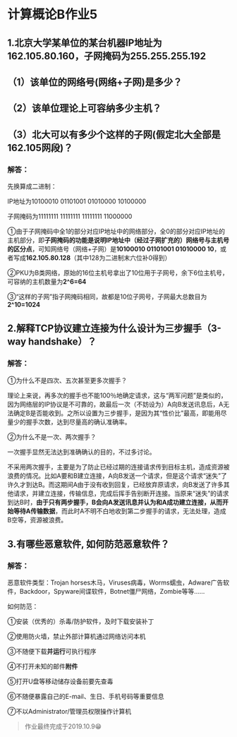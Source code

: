 # 计算概论B作业5
## 1.北京大学某单位的某台机器IP地址为162.105.80.160，子网掩码为255.255.255.192
## （1）该单位的网络号(网络+子网)是多少？
## （2）该单位理论上可容纳多少主机？
## （3）北大可以有多少个这样的子网(假定北大全部是162.105网段)？
### 解答：
先换算成二进制：

IP地址为10100010 01101001 01010000 10100000

子网掩码为11111111 11111111 11111111 11000000

①由于子网掩码中全1的部分对应IP地址中的网络部分，全0的部分对应IP地址的主机部分，即**子网掩码的功能是说明IP地址中（经过子网扩充的）网络号与主机号的区分点**，可知网络号（网络+子网）是**10100010 01101001 01010000 10**，或者写成**162.105.80.128**（其中128为二进制末六位补0得到）

②PKU为B类网络，原始的16位主机号拿出了10位用于子网号，余下6位主机号，可容纳的主机数量为**2^6=64**

③“这样的子网”指子网掩码相同，故都是10位子网号，子网最大总数目为**2^10=1024**
## 2.解释TCP协议建立连接为什么设计为三步握手（3-way handshake）？
### 解答：
①为什么不是四次、五次甚至更多次握手？

理论上来说，再多次的握手也不能100％地确定请求，这与“两军问题”是类似的，因为网络层的IP协议是不可靠的，故最后一次（不妨设为）A向B发送讯息后，A无法确定B是否能收到。之所以设置为三步握手，是因为其“性价比”最高，即能用尽量少的握手次数，达到尽量高的确认准确率。

②为什么不是一次、两次握手？

一次握手显然无法达到准确确认的目的，不过多讨论。

不采用两次握手，主要是为了防止已经过期的连接请求传到目标主机，造成资源被浪费的情况。比如A要和B建立连接，A向B发送一个请求，但是这个请求“迷失”了许久才到达B。而这期间A由于没有收到回复，已经放弃原请求，向B发送了许多其他请求，并建立连接，传输信息，完成后挥手告别断开连接。当原来“迷失”的请求到达B时，**由于只有两步握手，B会向A发送讯息并认为和A成功建立连接，从而开始等待A传输数据**，而此时A不明不白地收到第二步握手的请求，无法处理，造成B空等，资源被浪费。
## 3.有哪些恶意软件, 如何防范恶意软件？
### 解答：
恶意软件类型：Trojan horses木马，Viruses病毒，Worms蠕虫，Adware广告软件，Backdoor，Spyware间谍软件，Botnet僵尸网络，Zombie等等……

如何防范：

①安装（优秀的）杀毒/防护软件，及时下载安装补丁

②使用防火墙，禁止外部计算机通过网络访问本机

③不随便下载**并运行**可执行程序

④不打开未知的邮件**附件**

⑤打开U盘等移动储存设备前要先查毒

⑥不随便暴露自己的E-mail、生日、手机号码等重要信息

⑦不以Administrator/管理员权限操作计算机

> 作业最终完成于2019.10.9😁
